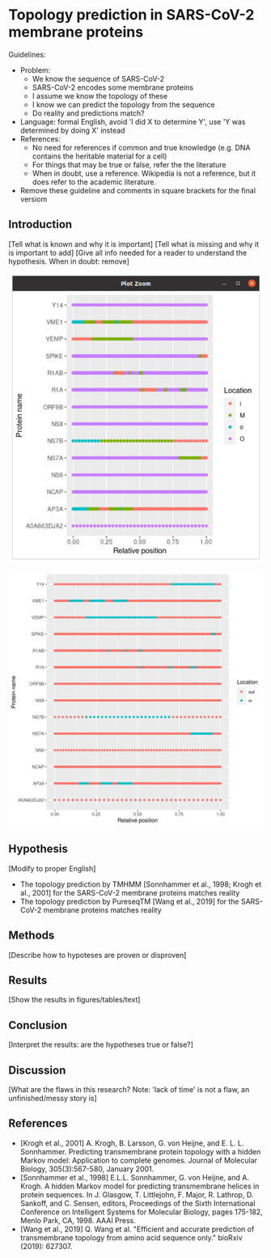 # Topology prediction in SARS-CoV-2 membrane proteins

Guidelines:

 * Problem:
    * We know the sequence of SARS-CoV-2
    * SARS-CoV-2 encodes some membrane proteins
    * I assume we know the topology of these
    * I know we can predict the topology from the sequence
    * Do reality and predictions match?
 * Language: formal English, avoid 'I did X to determine Y', 
   use 'Y was determined by doing X' instead
 * References:
    * No need for references if common and true knowledge (e.g. DNA contains the
      heritable material for a cell)
    * For things that may be true or false, refer the the literature
    * When in doubt, use a reference. Wikipedia is not a reference, but it does
      refer to the academic literature.   
 * Remove these guideline and comments in square brackets for the final versiom

## Introduction

[Tell what is known and why it is important]
[Tell what is missing and why it is important to add]
[Give all info needed for a reader to understand the hypothesis. When in doubt: remove]

![The topology prediction by TMHMM](sars_cov_2_topology_tmhmm.png)

![The topology prediction by PureseqTM](sars_cov_2_topology_pureseqtmr.png)

## Hypothesis

[Modify to proper English]

 * The topology prediction by TMHMM [Sonnhammer et al., 1998; Krogh et al., 2001]
   for the SARS-CoV-2 membrane proteins matches reality
 * The topology prediction by PureseqTM [Wang et al., 2019]
   for the SARS-CoV-2 membrane proteins matches reality

## Methods

[Describe how to hypoteses are proven or disproven]

## Results

[Show the results in figures/tables/text]

## Conclusion

[Interpret the results: are the hypotheses true or false?]

## Discussion

[What are the flaws in this research? Note: 'lack of time' is not a flaw, 
an unfinished/messy story is]

## References

 * [Krogh et al., 2001] 
   A. Krogh, B. Larsson, G. von Heijne, and E. L. L. Sonnhammer.
   Predicting transmembrane protein topology with a hidden Markov model: 
   Application to complete genomes.
   Journal of Molecular Biology, 305(3):567-580, January 2001.
 * [Sonnhammer et al., 1998] 
   E.L.L. Sonnhammer, G. von Heijne, and A. Krogh.
   A hidden Markov model for predicting transmembrane helices 
   in protein sequences.
   In J. Glasgow, T. Littlejohn, F. Major, R. Lathrop, D. Sankoff, 
   and C. Sensen, editors, 
   Proceedings of the Sixth International Conference 
   on Intelligent Systems for Molecular Biology, 
   pages 175-182, Menlo Park, CA, 1998. AAAI Press.
 * [Wang et al., 2019] 
   Q. Wang et al. 
   "Efficient and accurate prediction of transmembrane topology from amino acid sequence only." 
   bioRxiv (2019): 627307.


